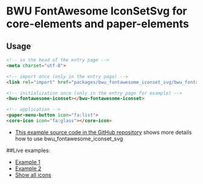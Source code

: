 # BWU FontAwesome IconSetSvg for core-elements and paper-elements

## Usage

```html
<!-- in the head of the entry page -->
<meta charset="utf-8">

<!-- import once (only in the entry page) -->
<link rel="import" href="packages/bwu_fontawesome_iconset_svg/bwu_fontawesome_iconset_svg.html">

<!-- initialization once (only in the entry page for example) -->
<bwu-fontawesome-iconset></bwu-fontawesome-iconset>

<!-- application -->
<paper-menu-button icon="fa:list">
<core-icon icon="fa:glass"></core-icon>

```

* [This example source code in the GitHub repository](https://github.com/bwu-dart/bwu_fontawesome_iconset_svg/tree/master/example) shows more details how to use bwu_fontawesome_iconset_svg

##Live examples:

- [Example 1](http://bwu-dart.github.io/bwu_fontawesome_iconset_svg/example/example01.html)
- [Example 2](http://bwu-dart.github.io/bwu_fontawesome_iconset_svg/example/example02.html)
- [Show all icons](http://bwu-dart.github.io/bwu_fontawesome_iconset_svg/example/example03.html)
